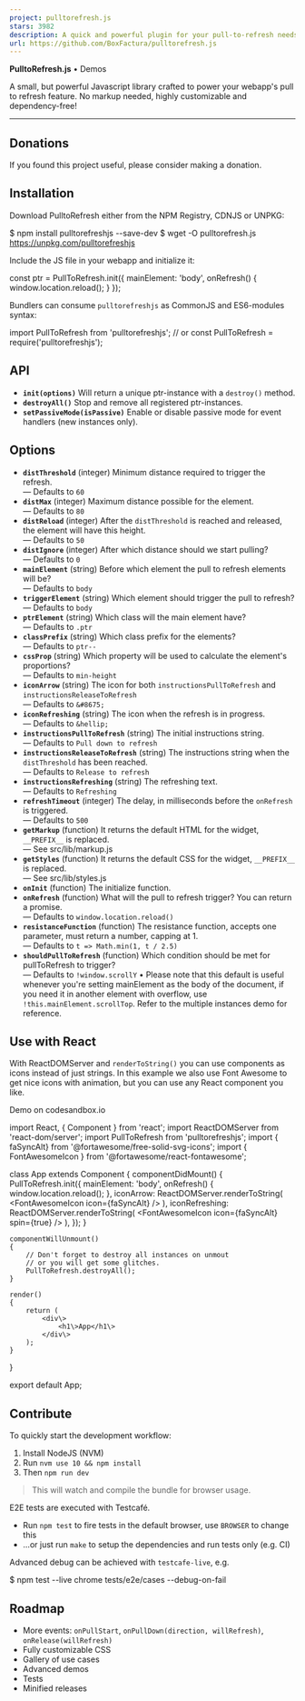 ```yaml
---
project: pulltorefresh.js
stars: 3982
description: A quick and powerful plugin for your pull-to-refresh needs in your webapp.
url: https://github.com/BoxFactura/pulltorefresh.js
---
```


**PulltoRefresh.js** • Demos

A small, but powerful Javascript library crafted to power your webapp's pull to refresh feature. No markup needed, highly customizable and dependency-free!

* * *

Donations
---------

If you found this project useful, please consider making a donation.

Installation
------------

Download PulltoRefresh either from the NPM Registry, CDNJS or UNPKG:

$ npm install pulltorefreshjs --save-dev
$ wget -O pulltorefresh.js https://unpkg.com/pulltorefreshjs

Include the JS file in your webapp and initialize it:

const ptr \= PullToRefresh.init({
  mainElement: 'body',
  onRefresh() {
    window.location.reload();
  }
});

Bundlers can consume `pulltorefreshjs` as CommonJS and ES6-modules syntax:

import PullToRefresh from 'pulltorefreshjs';
// or
const PullToRefresh \= require('pulltorefreshjs');

API
---

-   **`init(options)`** Will return a unique ptr-instance with a `destroy()` method.
-   **`destroyAll()`** Stop and remove all registered ptr-instances.
-   **`setPassiveMode(isPassive)`** Enable or disable passive mode for event handlers (new instances only).

Options
-------

-   **`distThreshold`** (integer) Minimum distance required to trigger the refresh.  
    — Defaults to `60`
-   **`distMax`** (integer) Maximum distance possible for the element.  
    — Defaults to `80`
-   **`distReload`** (integer) After the `distThreshold` is reached and released, the element will have this height.  
    — Defaults to `50`
-   **`distIgnore`** (integer) After which distance should we start pulling?  
    — Defaults to `0`
-   **`mainElement`** (string) Before which element the pull to refresh elements will be?  
    — Defaults to `body`
-   **`triggerElement`** (string) Which element should trigger the pull to refresh?  
    — Defaults to `body`
-   **`ptrElement`** (string) Which class will the main element have?  
    — Defaults to `.ptr`
-   **`classPrefix`** (string) Which class prefix for the elements?  
    — Defaults to `ptr--`
-   **`cssProp`** (string) Which property will be used to calculate the element's proportions?  
    — Defaults to `min-height`
-   **`iconArrow`** (string) The icon for both `instructionsPullToRefresh` and `instructionsReleaseToRefresh`  
    — Defaults to `&#8675;`
-   **`iconRefreshing`** (string) The icon when the refresh is in progress.  
    — Defaults to `&hellip;`
-   **`instructionsPullToRefresh`** (string) The initial instructions string.  
    — Defaults to `Pull down to refresh`
-   **`instructionsReleaseToRefresh`** (string) The instructions string when the `distThreshold` has been reached.  
    — Defaults to `Release to refresh`
-   **`instructionsRefreshing`** (string) The refreshing text.  
    — Defaults to `Refreshing`
-   **`refreshTimeout`** (integer) The delay, in milliseconds before the `onRefresh` is triggered.  
    — Defaults to `500`
-   **`getMarkup`** (function) It returns the default HTML for the widget, `__PREFIX__` is replaced.  
    — See src/lib/markup.js
-   **`getStyles`** (function) It returns the default CSS for the widget, `__PREFIX__` is replaced.  
    — See src/lib/styles.js
-   **`onInit`** (function) The initialize function.
-   **`onRefresh`** (function) What will the pull to refresh trigger? You can return a promise.  
    — Defaults to `window.location.reload()`
-   **`resistanceFunction`** (function) The resistance function, accepts one parameter, must return a number, capping at 1.  
    — Defaults to `t => Math.min(1, t / 2.5)`
-   **`shouldPullToRefresh`** (function) Which condition should be met for pullToRefresh to trigger?  
    — Defaults to `!window.scrollY` • Please note that this default is useful whenever you're setting mainElement as the body of the document, if you need it in another element with overflow, use `!this.mainElement.scrollTop`. Refer to the multiple instances demo for reference.

Use with React
--------------

With ReactDOMServer and `renderToString()` you can use components as icons instead of just strings. In this example we also use Font Awesome to get nice icons with animation, but you can use any React component you like.

Demo on codesandbox.io

import React, { Component } from 'react';
import ReactDOMServer from 'react-dom/server';
import PullToRefresh from 'pulltorefreshjs';
import { faSyncAlt} from '@fortawesome/free-solid-svg-icons';
import { FontAwesomeIcon } from '@fortawesome/react-fontawesome';

class App extends Component
{
    componentDidMount()
    {
        PullToRefresh.init({
            mainElement: 'body',
            onRefresh() {
                window.location.reload();
            },
            iconArrow: ReactDOMServer.renderToString(
                <FontAwesomeIcon icon\={faSyncAlt} /\>
            ),
            iconRefreshing: ReactDOMServer.renderToString(
                <FontAwesomeIcon icon\={faSyncAlt} spin\={true} /\>
            ),
        });
    }

    componentWillUnmount()
    {
        // Don't forget to destroy all instances on unmout
        // or you will get some glitches.
        PullToRefresh.destroyAll();
    }

    render()
    {
        return (
            <div\>
                <h1\>App</h1\>
            </div\>
        );
    }
}

export default App;

Contribute
----------

To quickly start the development workflow:

1.  Install NodeJS (NVM)
2.  Run `nvm use 10 && npm install`
3.  Then `npm run dev`

> This will watch and compile the bundle for browser usage.

E2E tests are executed with Testcafé.

-   Run `npm test` to fire tests in the default browser, use `BROWSER` to change this
-   ...or just run `make` to setup the dependencies and run tests only (e.g. CI)

Advanced debug can be achieved with `testcafe-live`, e.g.

$ npm test --live chrome tests/e2e/cases --debug-on-fail

Roadmap
-------

-   More events: `onPullStart`, `onPullDown(direction, willRefresh)`, `onRelease(willRefresh)`
-   Fully customizable CSS
-   Gallery of use cases
-   Advanced demos
-   Tests
-   Minified releases
